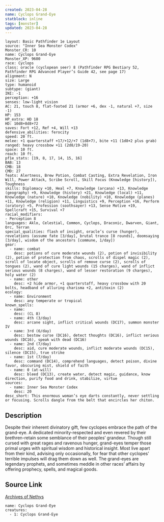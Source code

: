 ```yaml
---
created: 2023-04-28
name: Cyclops Grand-Eye
statblock: inline
tags: [monster]
updated: 2023-04-28
---
```

```statblock
layout: Basic Pathfinder 1e Layout
source: "Inner Sea Monster Codex"
Monster_CR: 10
name: Cyclops Grand-Eye
Monster_XP: 9600
race: Cyclops
class: oracle (cyclopean seer) 8 (Pathfinder RPG Bestiary 52, Pathfinder RPG Advanced Player’s Guide 42, see page 17)
alignment: N
size: Large
type: humanoid
subtype: (giant)
INI: -1
perception: +16
senses: low-light vision
AC: 21, touch 8, flat-footed 21 (armor +6, dex -1, natural +7, size -1)
HP: 153
HP_extra: HD 18
HD: 10d8+8d8+72
saves: Fort +12, Ref +4, Will +13
defensive_abilities: ferocity
speed: 20 ft.
melee: +1 quarterstaff +17/+12/+7 (1d8+7), bite +11 (1d8+2 plus grab)
ranged: heavy crossbow +11 (2d8/19-20)
space: 10 ft.
reach: 10 ft.
pf1e_stats: [19, 8, 17, 14, 15, 16]
BAB: 13
CMB: 18
CMD: 27
feats: Alertness, Brew Potion, Combat Casting, Extra Revelation, Iron Will, Power Attack, Scribe Scroll, Skill Focus (Knowledge [history]), Toughness
skills: Diplomacy +10, Heal +7, Knowledge (arcana) +13, Knowledge (geography) +9, Knowledge (history) +21, Knowledge (local) +11, Knowledge (nature) +10, Knowledge (nobility) +10, Knowledge (planes) +11, Knowledge (religion) +11, Linguistics +9, Perception +16, Perform (oratory) +5, Profession (soothsayer) +13, Sense Motive +19, Spellcraft +15, Survival +7
racial_modifiers:
- Perception 8
languages: Aklo, Celestial, Common, Cyclops, Draconic, Dwarven, Giant, Orc, Terran
special_qualities: flash of insight, oracle’s curse (hunger), revelations (assume fate [3/day], brutal trance [8 rounds], doomsaying [3/day], wisdom of the ancestors [commune, 1/day])
gear:
  - name: combat
    desc: potions of cure moderate wounds (2), potion of invisibility (2), potion of protection from chaos, scrolls of dispel magic (2), scroll of locate object, scrolls of remove curse (2), scrolls of tongues (2), wand of cure light wounds (15 charges), wand of inflict serious wounds (8 charges), wand of lesser restoration (9 charges), holy water (2)
  - name: other
    desc: +2 hide armor, +1 quarterstaff, heavy crossbow with 20 bolts, headband of alluring charisma +2, antitoxin (2)
ecology:
  - name: Environment
    desc: any temperate or tropical
known_spells:
  - name:
    desc: (CL 8)
  - name: 4th (3/day)
    desc: arcane sight, inflict critical wounds (DC17), summon monster IV
  - name: 3rd (6/day)
    desc: bestow curse (DC16), detect thoughts (DC16), inflict serious wounds (DC16), speak with dead (DC16)
  - name: 2nd (7/day)
    desc: aid, cure moderate wounds, inflict moderate wounds (DC15), silence (DC15), true strike
  - name: 1st (7/day)
    desc: command (DC14), comprehend languages, detect poison, divine favor, obscuring mist, shield of faith
  - name: 0 (at-will)
    desc: bleed (DC13), create water, detect magic, guidance, know direction, purify food and drink, stabilize, virtue
sources:
  - name: Inner Sea Monster Codex
    desc: 20
desc_short: This enormous woman’s eye darts constantly, never settling or focusing. Scrolls dangle from the belt that encircles her chiton.
```
## Description
Despite their inherent divinatory gift, few cyclopes embrace the path of the grand-eye. A dedicated minority-respected and even revered by their brethren-retain some semblance of their peoples’ grandeur. Though still cursed with great rages and ravenous hunger, grand-eyes temper those primal urges with spiritual wisdom and historical insight. Most live apart from their kind, advising only occasionally, for fear that other cyclopes’ terrible impulses will drag them down as well. The grand-eyes are legendary prophets, and sometimes meddle in other races’ affairs by offering prophecy, spells, and magical goods.
## Source Link
[Archives of Nethys](https://aonprd.com/MonsterDisplay.aspx?ItemName=Cyclops%20Grand-Eye)
```encounter-table
name: Cyclops Grand-Eye
creatures:
  - 1: Cyclops Grand-Eye
```
